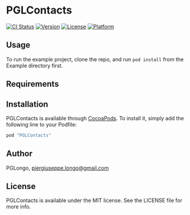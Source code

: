 # PGLContacts

[![CI Status](http://img.shields.io/travis/PGLongo/PGLContacts.svg?style=flat)](https://travis-ci.org/PGLongo/PGLContacts)
[![Version](https://img.shields.io/cocoapods/v/PGLContacts.svg?style=flat)](http://cocoapods.org/pods/PGLContacts)
[![License](https://img.shields.io/cocoapods/l/PGLContacts.svg?style=flat)](http://cocoapods.org/pods/PGLContacts)
[![Platform](https://img.shields.io/cocoapods/p/PGLContacts.svg?style=flat)](http://cocoapods.org/pods/PGLContacts)

## Usage

To run the example project, clone the repo, and run `pod install` from the Example directory first.

## Requirements

## Installation

PGLContacts is available through [CocoaPods](http://cocoapods.org). To install
it, simply add the following line to your Podfile:

```ruby
pod "PGLContacts"
```

## Author

PGLongo, piergiuseppe.longo@gmail.com

## License

PGLContacts is available under the MIT license. See the LICENSE file for more info.
